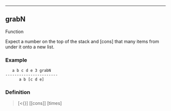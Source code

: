 ------------------------------------------------------------------------

## grabN

Function

Expect a number on the top of the stack and [cons] that many items from under it onto a new list.

### Example

       a b c d e 3 grabN
    -----------------------
          a b [c d e]

### Definition

> [\<\{\}] \[[cons]\] [times]
